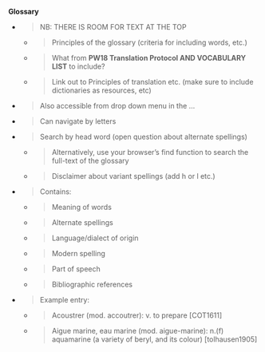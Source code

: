 **Glossary**

  - > NB: THERE IS ROOM FOR TEXT AT THE TOP
    
      - > Principles of the glossary (criteria for including words,
        > etc.)
    
      - > What from **PW18 Translation Protocol AND VOCABULARY LIST**
        > to include?
    
      - > Link out to Principles of translation etc. (make sure to
        > include dictionaries as resources, etc)

  - > Also accessible from drop down menu in the …

  - > Can navigate by letters

  - > Search by head word (open question about alternate spellings)
    
      - > Alternatively, use your browser’s find function to search the
        > full-text of the glossary
    
      - > Disclaimer about variant spellings (add h or l etc.)

  - > Contains:
    
      - > Meaning of words
    
      - > Alternate spellings
    
      - > Language/dialect of origin
    
      - > Modern spelling
    
      - > Part of speech
    
      - > Bibliographic references

  - > Example entry:
    
      - > Acoustrer (mod. accoutrer): v. to prepare \[COT1611\]
    
      - > Aigue marine, eau marine (mod. aigue-marine): n.(f) aquamarine
        > (a variety of beryl, and its colour) \[tolhausen1905\]
